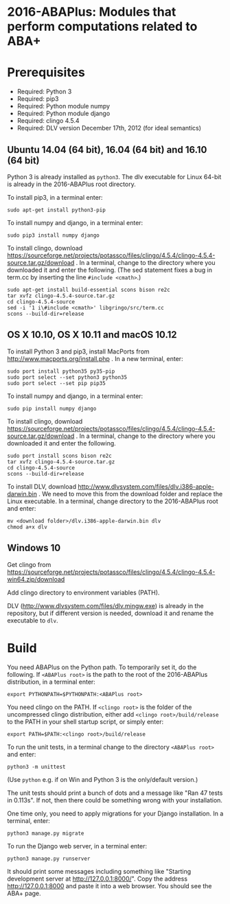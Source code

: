 2016-ABAPlus: Modules that perform computations related to ABA+
===============================================================

Prerequisites
=============
* Required: Python 3
* Required: pip3
* Required: Python module numpy
* Required: Python module django
* Required: clingo 4.5.4
* Required: DLV version December 17th, 2012 (for ideal semantics)

## Ubuntu 14.04 (64 bit), 16.04 (64 bit) and 16.10 (64 bit)
Python 3 is already installed as `python3`.
The dlv executable for Linux 64-bit is already in the 2016-ABAPlus root directory.

To install pip3, in a terminal enter:

    sudo apt-get install python3-pip

To install numpy and django, in a terminal enter:

    sudo pip3 install numpy django

To install clingo, download 
https://sourceforge.net/projects/potassco/files/clingo/4.5.4/clingo-4.5.4-source.tar.gz/download .
In a terminal, change to the directory where you downloaded it and enter the following.
(The sed statement fixes a bug in term.cc by inserting the line `#include <cmath>`.)

    sudo apt-get install build-essential scons bison re2c
    tar xvfz clingo-4.5.4-source.tar.gz
    cd clingo-4.5.4-source
    sed -i '1 i\#include <cmath>' libgringo/src/term.cc
    scons --build-dir=release
    

## OS X 10.10, OS X 10.11 and macOS 10.12

To install Python 3 and pip3, install MacPorts from
http://www.macports.org/install.php . In a new terminal, enter:

    sudo port install python35 py35-pip
    sudo port select --set python3 python35
    sudo port select --set pip pip35

To install numpy and django, in a terminal enter:

    sudo pip install numpy django

To install clingo, download
https://sourceforge.net/projects/potassco/files/clingo/4.5.4/clingo-4.5.4-source.tar.gz/download .
In a terminal, change to the directory where you downloaded it and enter the following.

    sudo port install scons bison re2c
    tar xvfz clingo-4.5.4-source.tar.gz
    cd clingo-4.5.4-source
    scons --build-dir=release

To install DLV, download
http://www.dlvsystem.com/files/dlv.i386-apple-darwin.bin . We need to move this from the
download folder and replace the Linux executable. In a terminal, 
change directory to the 2016-ABAPlus root and enter:

    mv <download folder>/dlv.i386-apple-darwin.bin dlv
    chmod a+x dlv
	
## Windows 10

Get clingo from 
https://sourceforge.net/projects/potassco/files/clingo/4.5.4/clingo-4.5.4-win64.zip/download

Add clingo directory to environment variables (PATH).

DLV (http://www.dlvsystem.com/files/dlv.mingw.exe) is already in the repository, 
but if different version is needed, download it and rename the executable to `dlv`.


Build
=====
You need ABAPlus on the Python path.  To temporarily set it, do the following.
If `<ABAPlus root>` is the path to the root of the 2016-ABAPlus distribution, in a terminal enter:

    export PYTHONPATH=$PYTHONPATH:<ABAPlus root>

You need clingo on the PATH. If `<clingo root>` is the folder of the uncompressed clingo distribution,
either add `<clingo root>/build/release` to the PATH in your shell startup script, or simply enter:

    export PATH=$PATH:<clingo root>/build/release

To run the unit tests, in a terminal change to the directory `<ABAPlus root>` and enter:

    python3 -m unittest
	
(Use `python` e.g. if on Win and Python 3 is the only/default version.)

The unit tests should print a bunch of dots and a message like "Ran 47 tests in 0.113s".
If not, then there could be something wrong with your installation.

One time only, you need to apply migrations for your Django installation. In a terminal, enter:

    python3 manage.py migrate

To run the Django web server, in a terminal enter:

    python3 manage.py runserver

It should print some messages including something like "Starting development server at http://127.0.0.1:8000/".
Copy the address http://127.0.0.1:8000 and paste it into a web browser. You should see the ABA+ page.
